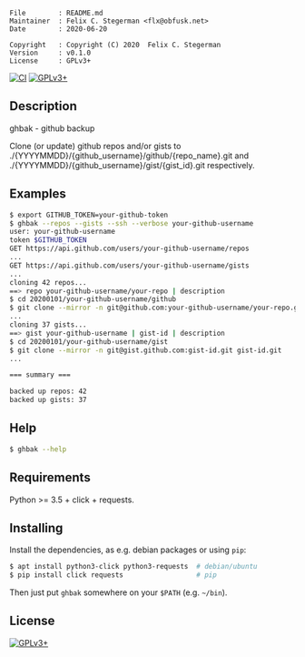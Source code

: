 <!-- {{{1 -->

    File        : README.md
    Maintainer  : Felix C. Stegerman <flx@obfusk.net>
    Date        : 2020-06-20

    Copyright   : Copyright (C) 2020  Felix C. Stegerman
    Version     : v0.1.0
    License     : GPLv3+

<!-- }}}1 -->

[![CI](https://github.com/obfusk/ghbak/workflows/CI/badge.svg)](https://github.com/obfusk/ghbak/actions?query=workflow%3ACI)
[![GPLv3+](https://img.shields.io/badge/license-GPLv3+-blue.svg)](https://www.gnu.org/licenses/gpl-3.0.html)

## Description

ghbak - github backup

Clone (or update) github repos and/or gists to
./{YYYYMMDD}/{github_username}/github/{repo_name}.git and
./{YYYYMMDD}/{github_username}/gist/{gist_id}.git respectively.

## Examples

```bash
$ export GITHUB_TOKEN=your-github-token
$ ghbak --repos --gists --ssh --verbose your-github-username
user: your-github-username
token $GITHUB_TOKEN
GET https://api.github.com/users/your-github-username/repos
...
GET https://api.github.com/users/your-github-username/gists
...
cloning 42 repos...
==> repo your-github-username/your-repo | description
$ cd 20200101/your-github-username/github
$ git clone --mirror -n git@github.com:your-github-username/your-repo.git your-repo.git
...
cloning 37 gists...
==> gist your-github-username | gist-id | description
$ cd 20200101/your-github-username/gist
$ git clone --mirror -n git@gist.github.com:gist-id.git gist-id.git
...

=== summary ===

backed up repos: 42
backed up gists: 37
```

## Help

```bash
$ ghbak --help
```

## Requirements

Python >= 3.5 + click + requests.

## Installing

Install the dependencies, as e.g. debian packages or using `pip`:

```bash
$ apt install python3-click python3-requests  # debian/ubuntu
$ pip install click requests                  # pip
```

Then just put `ghbak` somewhere on your `$PATH` (e.g. `~/bin`).

## License

[![GPLv3+](https://www.gnu.org/graphics/gplv3-127x51.png)](https://www.gnu.org/licenses/gpl-3.0.html)

<!-- vim: set tw=70 sw=2 sts=2 et fdm=marker : -->
